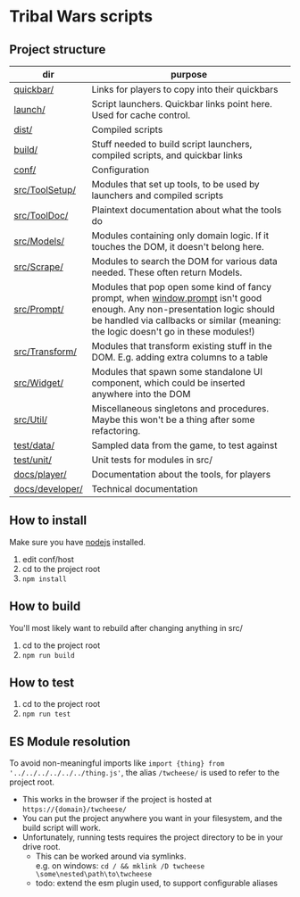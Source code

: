 # Tribal Wars scripts

## Project structure
|dir|purpose|
|---|---|
|[quickbar/](quickbar/)|Links for players to copy into their quickbars|
|[launch/](launch/)|Script launchers. Quickbar links point here. Used for cache control.|
|[dist/](dist/)|Compiled scripts|
|[build/](build/)|Stuff needed to build script launchers, compiled scripts, and quickbar links|
|[conf/](conf/)|Configuration|
|[src/ToolSetup/](src/ToolSetup/)|Modules that set up tools, to be used by launchers and compiled scripts|
|[src/ToolDoc/](src/ToolDoc/)|Plaintext documentation about what the tools do|
|[src/Models/](src/Models/)|Modules containing only domain logic. If it touches the DOM, it doesn't belong here.|
|[src/Scrape/](src/Scrape/)|Modules to search the DOM for various data needed. These often return Models.|
|[src/Prompt/](src/Prompt/)|Modules that pop open some kind of fancy prompt, when [window.prompt](https://developer.mozilla.org/en-US/docs/Web/API/Window/prompt) isn't good enough. Any non-presentation logic should be handled via callbacks or similar (meaning: the logic doesn't go in these modules!)|
|[src/Transform/](src/Transform/)|Modules that transform existing stuff in the DOM. E.g. adding extra columns to a table|
|[src/Widget/](src/Widget/)|Modules that spawn some standalone UI component, which could be inserted anywhere into the DOM|
|[src/Util/](src/Util/)|Miscellaneous singletons and procedures. Maybe this won't be a thing after some refactoring. |
|[test/data/](test/data/)|Sampled data from the game, to test against|
|[test/unit/](test/unit/)|Unit tests for modules in src/|
|[docs/player/](docs/player/)|Documentation about the tools, for players|
|[docs/developer/](docs/developer/)|Technical documentation|


## How to install
Make sure you have [nodejs](https://nodejs.org/en/) installed.
1. edit conf/host
2. cd to the project root
3. `npm install`

## How to build
You'll most likely want to rebuild after changing anything in src/
1. cd to the project root
2. `npm run build`

## How to test
1. cd to the project root
2. `npm run test`

## ES Module resolution
To avoid non-meaningful imports like `import {thing} from '../../../../../../thing.js'`, the alias `/twcheese/` is used to refer to the project root.
- This works in the browser if the project is hosted at `https://{domain}/twcheese/`
- You can put the project anywhere you want in your filesystem, and the build script will work.
- Unfortunately, running tests requires the project directory to be in your drive root.
    - This can be worked around via symlinks.\
      e.g. on windows: `cd / && mklink /D twcheese \some\nested\path\to\twcheese`
    - todo: extend the esm plugin used, to support configurable aliases
